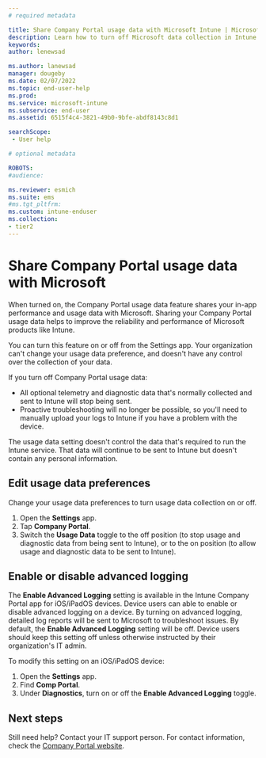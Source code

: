 ```yaml
---
# required metadata

title: Share Company Portal usage data with Microsoft Intune | Microsoft Docs
description: Learn how to turn off Microsoft data collection in Intune Company Portal for iOS to prevent usage and diagnostic data from automatically being shared with Intune. 
keywords:
author: lenewsad

ms.author: lanewsad
manager: dougeby
ms.date: 02/07/2022
ms.topic: end-user-help
ms.prod:
ms.service: microsoft-intune
ms.subservice: end-user
ms.assetid: 6515f4c4-3821-49b0-9bfe-abdf8143c8d1

searchScope:
 - User help

# optional metadata

ROBOTS:  
#audience:

ms.reviewer: esmich
ms.suite: ems
#ms.tgt_pltfrm:
ms.custom: intune-enduser
ms.collection:
- tier2
---
```


# Share Company Portal usage data with Microsoft     

When turned on, the Company Portal usage data feature shares your in-app performance and usage data with Microsoft. Sharing your Company Portal usage data helps to improve the reliability and performance of Microsoft products like Intune. 

You can turn this feature on or off from the Settings app. Your organization can't change your usage data preference, and doesn't have any control over the collection of your data. 

If you turn off Company Portal usage data:    

* All optional telemetry and diagnostic data that's normally collected and sent to Intune will stop being sent.
* Proactive troubleshooting will no longer be possible, so you'll need to manually upload your logs to Intune if you have a problem with the device.  

The usage data setting doesn't control the data that's required to run the Intune service. That data will continue to be sent to Intune but doesn't contain any personal information.  

## Edit usage data preferences
Change your usage data preferences to turn usage data collection on or off.  

1. Open the **Settings** app.  
2. Tap **Company Portal**.  
3. Switch the **Usage Data** toggle to the off position (to stop usage and diagnostic data from being sent to Intune), or to the on position (to allow usage and diagnostic data to be sent to Intune).   

## Enable or disable advanced logging

The **Enable Advanced Logging** setting is available in the Intune Company Portal app for iOS/iPadOS devices. Device users can able to enable or disable advanced logging on a device. By turning on advanced logging, detailed log reports will be sent to Microsoft to troubleshoot issues. By default, the **Enable Advanced Logging** setting will be off. Device users should keep this setting off unless otherwise instructed by their organization's IT admin.

To modify this setting on an iOS/iPadOS device:
1. Open the **Settings** app.
2. Find **Comp Portal**.
3. Under **Diagnostics**, turn on or off the **Enable Advanced Logging** toggle.

## Next steps  

Still need help? Contact your IT support person. For contact information, check the [Company Portal website](https://go.microsoft.com/fwlink/?linkid=2010980).

